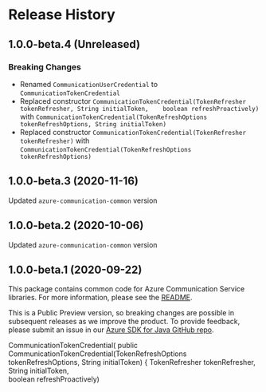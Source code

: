 # Release History

## 1.0.0-beta.4 (Unreleased)
### Breaking Changes
- Renamed `CommunicationUserCredential` to `CommunicationTokenCredential`
- Replaced constructor `CommunicationTokenCredential(TokenRefresher tokenRefresher, String initialToken,	boolean refreshProactively)` with `CommunicationTokenCredential(TokenRefreshOptions tokenRefreshOptions, String initialToken)`
- Replaced constructor `CommunicationTokenCredential(TokenRefresher tokenRefresher)` with `CommunicationTokenCredential(TokenRefreshOptions tokenRefreshOptions)`

## 1.0.0-beta.3 (2020-11-16)
Updated `azure-communication-common` version

## 1.0.0-beta.2 (2020-10-06)
Updated `azure-communication-common` version

## 1.0.0-beta.1 (2020-09-22)
This package contains common code for Azure Communication Service libraries. For more information, please see the [README][read_me].

This is a Public Preview version, so breaking changes are possible in subsequent releases as we improve the product. To provide feedback, please submit an issue in our [Azure SDK for Java GitHub repo](https://github.com/Azure/azure-sdk-for-java/issues).

<!-- LINKS -->
[read_me]: https://github.com/Azure/azure-sdk-for-java/blob/master/sdk/communication/azure-communication-common/README.md

CommunicationTokenCredential(	    public CommunicationTokenCredential(TokenRefreshOptions tokenRefreshOptions, String initialToken) {
        TokenRefresher tokenRefresher,
        String initialToken,	
        boolean refreshProactively) 
